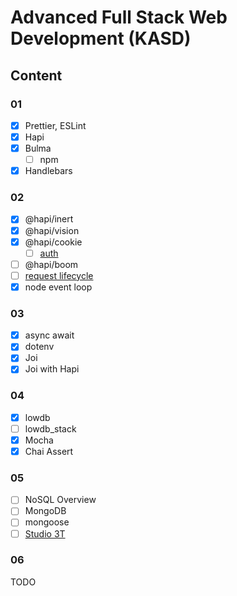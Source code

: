 # Advanced Full Stack Web Development (KASD)

## Content

### 01

- [x] Prettier, ESLint
- [x] Hapi
- [x] Bulma
  - [ ] npm
- [x] Handlebars

### 02

- [x] @hapi/inert
- [x] @hapi/vision
- [x] @hapi/cookie
  - [ ] [auth](https://hapi.dev/tutorials/auth)
- [ ] @hapi/boom
- [ ] [request lifecycle](https://hapi.dev/api/?v=21.3.1#request-lifecycle)
- [x] node event loop

### 03

- [x] async await
- [x] dotenv
- [x] Joi
- [x] Joi with Hapi

### 04

- [x] lowdb
- [ ] lowdb_stack
- [x] Mocha
- [x] Chai Assert

### 05

- [ ] NoSQL Overview
- [ ] MongoDB
- [ ] mongoose
- [ ] [Studio 3T](https://studio3t.com/)

### 06

TODO
